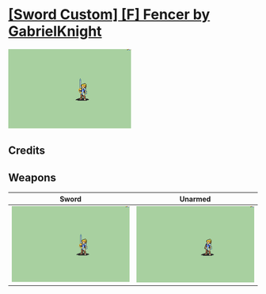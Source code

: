 # [\[Sword Custom\] \[F\] Fencer by GabrielKnight](./)
 

<img src="./1.%20Sword/Sword_000.png" alt="[Sword Custom] [F] Fencer by GabrielKnight standing" />

## Credits



## Weapons
 

|Sword |Unarmed |
|  :---: | :---: |
| <img alt="Sword animation" src="./1.%20Sword/Sword.gif" /> | <img alt="Unarmed animation" src="./8.%20Unarmed/Unarmed.gif" /> |
